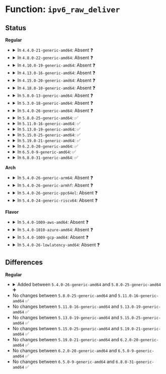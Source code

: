 # Function: <code>ipv6_raw_deliver</code>

## Status
<b>Regular</b>
<ul>
<li>
<details>
<summary>In <code>4.4.0-21-generic-amd64</code>: Absent ❓</summary>

```json
{
  "name": "ipv6_raw_deliver",
  "collision_type": "Unique Static",
  "inline_type": "Full",
  "funcs": [
    {
      "addr": 18446744071587131108,
      "name": "ipv6_raw_deliver",
      "external": false,
      "loc": "net/ipv6/raw.c:158",
      "file": "net/ipv6/raw.c",
      "inline": "not declared, inlined",
      "caller_inline": [
        "net/ipv6/raw.c:raw6_local_deliver"
      ],
      "caller_func": []
    }
  ],
  "symbols": []
}
```
</details>
</li>
<li>
<details>
<summary>In <code>4.8.0-22-generic-amd64</code>: Absent ❓</summary>

```json
{
  "name": "ipv6_raw_deliver",
  "collision_type": "Unique Static",
  "inline_type": "Full",
  "funcs": [
    {
      "addr": 18446744071587582605,
      "name": "ipv6_raw_deliver",
      "external": false,
      "loc": "net/ipv6/raw.c:158",
      "file": "net/ipv6/raw.c",
      "inline": "not declared, inlined",
      "caller_inline": [
        "net/ipv6/raw.c:raw6_local_deliver"
      ],
      "caller_func": []
    }
  ],
  "symbols": []
}
```
</details>
</li>
<li>
<details>
<summary>In <code>4.10.0-19-generic-amd64</code>: Absent ❓</summary>

```json
{
  "name": "ipv6_raw_deliver",
  "collision_type": "Unique Static",
  "inline_type": "Full",
  "funcs": [
    {
      "addr": 18446744071587786749,
      "name": "ipv6_raw_deliver",
      "external": false,
      "loc": "net/ipv6/raw.c:160",
      "file": "net/ipv6/raw.c",
      "inline": "not declared, inlined",
      "caller_inline": [
        "net/ipv6/raw.c:raw6_local_deliver"
      ],
      "caller_func": []
    }
  ],
  "symbols": []
}
```
</details>
</li>
<li>
<details>
<summary>In <code>4.13.0-16-generic-amd64</code>: Absent ❓</summary>

```json
{
  "name": "ipv6_raw_deliver",
  "collision_type": "Unique Static",
  "inline_type": "Full",
  "funcs": [
    {
      "addr": 18446744071587943854,
      "name": "ipv6_raw_deliver",
      "external": false,
      "loc": "net/ipv6/raw.c:160",
      "file": "net/ipv6/raw.c",
      "inline": "not declared, inlined",
      "caller_inline": [
        "net/ipv6/raw.c:raw6_local_deliver"
      ],
      "caller_func": []
    }
  ],
  "symbols": []
}
```
</details>
</li>
<li>
<details>
<summary>In <code>4.15.0-20-generic-amd64</code>: Absent ❓</summary>

```json
{
  "name": "ipv6_raw_deliver",
  "collision_type": "Unique Static",
  "inline_type": "Full",
  "funcs": [
    {
      "addr": 18446744071588479405,
      "name": "ipv6_raw_deliver",
      "external": false,
      "loc": "net/ipv6/raw.c:162",
      "file": "net/ipv6/raw.c",
      "inline": "not declared, inlined",
      "caller_inline": [
        "net/ipv6/raw.c:raw6_local_deliver"
      ],
      "caller_func": []
    }
  ],
  "symbols": []
}
```
</details>
</li>
<li>
<details>
<summary>In <code>4.18.0-10-generic-amd64</code>: Absent ❓</summary>

```json
{
  "name": "ipv6_raw_deliver",
  "collision_type": "Unique Static",
  "inline_type": "Full",
  "funcs": [
    {
      "addr": 18446744071588843090,
      "name": "ipv6_raw_deliver",
      "external": false,
      "loc": "net/ipv6/raw.c:162",
      "file": "net/ipv6/raw.c",
      "inline": "not declared, inlined",
      "caller_inline": [
        "net/ipv6/raw.c:raw6_local_deliver"
      ],
      "caller_func": []
    }
  ],
  "symbols": []
}
```
</details>
</li>
<li>
<details>
<summary>In <code>5.0.0-13-generic-amd64</code>: Absent ❓</summary>

```json
{
  "name": "ipv6_raw_deliver",
  "collision_type": "Unique Static",
  "inline_type": "Full",
  "funcs": [
    {
      "addr": 18446744071589066674,
      "name": "ipv6_raw_deliver",
      "external": false,
      "loc": "net/ipv6/raw.c:161",
      "file": "net/ipv6/raw.c",
      "inline": "not declared, inlined",
      "caller_inline": [
        "net/ipv6/raw.c:raw6_local_deliver"
      ],
      "caller_func": []
    }
  ],
  "symbols": []
}
```
</details>
</li>
<li>
<details>
<summary>In <code>5.3.0-18-generic-amd64</code>: Absent ❓</summary>

```json
{
  "name": "ipv6_raw_deliver",
  "collision_type": "Unique Static",
  "inline_type": "Full",
  "funcs": [
    {
      "addr": 18446744071589520465,
      "name": "ipv6_raw_deliver",
      "external": false,
      "loc": "net/ipv6/raw.c:157",
      "file": "net/ipv6/raw.c",
      "inline": "not declared, inlined",
      "caller_inline": [
        "net/ipv6/raw.c:raw6_local_deliver"
      ],
      "caller_func": []
    }
  ],
  "symbols": []
}
```
</details>
</li>
<li>
<details>
<summary>In <code>5.4.0-26-generic-amd64</code>: Absent ❓</summary>

```json
{
  "name": "ipv6_raw_deliver",
  "collision_type": "Unique Static",
  "inline_type": "Full",
  "funcs": [
    {
      "addr": 18446744071589744577,
      "name": "ipv6_raw_deliver",
      "external": false,
      "loc": "net/ipv6/raw.c:157",
      "file": "net/ipv6/raw.c",
      "inline": "not declared, inlined",
      "caller_inline": [
        "net/ipv6/raw.c:raw6_local_deliver"
      ],
      "caller_func": []
    }
  ],
  "symbols": []
}
```
</details>
</li>
<li>
<details>
<summary>In <code>5.8.0-25-generic-amd64</code>: ✅</summary>

```c
bool ipv6_raw_deliver(struct sk_buff * skb, int nexthdr)
```

```json
{
  "name": "ipv6_raw_deliver",
  "collision_type": "Unique Static",
  "inline_type": "No",
  "funcs": [
    {
      "addr": 18446744071590762656,
      "name": "ipv6_raw_deliver",
      "external": false,
      "loc": "net/ipv6/raw.c:157",
      "file": "net/ipv6/raw.c",
      "inline": "seen, unknown",
      "caller_inline": [],
      "caller_func": [
        "net/ipv6/raw.c:raw6_local_deliver"
      ]
    }
  ],
  "symbols": [
    {
      "addr": 18446744071590762656,
      "name": "ipv6_raw_deliver",
      "section": ".text",
      "bind": "STB_LOCAL",
      "size": 719
    }
  ]
}
```
</details>
</li>
<li>
<details>
<summary>In <code>5.11.0-16-generic-amd64</code>: ✅</summary>

```c
bool ipv6_raw_deliver(struct sk_buff * skb, int nexthdr)
```

```json
{
  "name": "ipv6_raw_deliver",
  "collision_type": "Unique Static",
  "inline_type": "No",
  "funcs": [
    {
      "addr": 18446744071590822032,
      "name": "ipv6_raw_deliver",
      "external": false,
      "loc": "net/ipv6/raw.c:157",
      "file": "net/ipv6/raw.c",
      "inline": "seen, unknown",
      "caller_inline": [],
      "caller_func": [
        "net/ipv6/raw.c:raw6_local_deliver"
      ]
    }
  ],
  "symbols": [
    {
      "addr": 18446744071590822032,
      "name": "ipv6_raw_deliver",
      "section": ".text",
      "bind": "STB_LOCAL",
      "size": 687
    }
  ]
}
```
</details>
</li>
<li>
<details>
<summary>In <code>5.13.0-19-generic-amd64</code>: ✅</summary>

```c
bool ipv6_raw_deliver(struct sk_buff * skb, int nexthdr)
```

```json
{
  "name": "ipv6_raw_deliver",
  "collision_type": "Unique Static",
  "inline_type": "No",
  "funcs": [
    {
      "addr": 18446744071590749104,
      "name": "ipv6_raw_deliver",
      "external": false,
      "loc": "net/ipv6/raw.c:157",
      "file": "net/ipv6/raw.c",
      "inline": "seen, unknown",
      "caller_inline": [],
      "caller_func": [
        "net/ipv6/raw.c:raw6_local_deliver"
      ]
    }
  ],
  "symbols": [
    {
      "addr": 18446744071590749104,
      "name": "ipv6_raw_deliver",
      "section": ".text",
      "bind": "STB_LOCAL",
      "size": 727
    }
  ]
}
```
</details>
</li>
<li>
<details>
<summary>In <code>5.15.0-25-generic-amd64</code>: ✅</summary>

```c
bool ipv6_raw_deliver(struct sk_buff * skb, int nexthdr)
```

```json
{
  "name": "ipv6_raw_deliver",
  "collision_type": "Unique Static",
  "inline_type": "No",
  "funcs": [
    {
      "addr": 18446744071591565872,
      "name": "ipv6_raw_deliver",
      "external": false,
      "loc": "net/ipv6/raw.c:157",
      "file": "net/ipv6/raw.c",
      "inline": "seen, unknown",
      "caller_inline": [],
      "caller_func": [
        "net/ipv6/raw.c:raw6_local_deliver"
      ]
    }
  ],
  "symbols": [
    {
      "addr": 18446744071591565872,
      "name": "ipv6_raw_deliver",
      "section": ".text",
      "bind": "STB_LOCAL",
      "size": 727
    }
  ]
}
```
</details>
</li>
<li>
<details>
<summary>In <code>5.19.0-21-generic-amd64</code>: ✅</summary>

```c
bool ipv6_raw_deliver(struct sk_buff * skb, int nexthdr)
```

```json
{
  "name": "ipv6_raw_deliver",
  "collision_type": "Unique Static",
  "inline_type": "No",
  "funcs": [
    {
      "addr": 18446744071593257184,
      "name": "ipv6_raw_deliver",
      "external": false,
      "loc": "net/ipv6/raw.c:141",
      "file": "net/ipv6/raw.c",
      "inline": "seen, unknown",
      "caller_inline": [],
      "caller_func": [
        "net/ipv6/raw.c:raw6_local_deliver"
      ]
    }
  ],
  "symbols": [
    {
      "addr": 18446744071593257184,
      "name": "ipv6_raw_deliver",
      "section": ".text",
      "bind": "STB_LOCAL",
      "size": 633
    }
  ]
}
```
</details>
</li>
<li>
<details>
<summary>In <code>6.2.0-20-generic-amd64</code>: ✅</summary>

```c
bool ipv6_raw_deliver(struct sk_buff * skb, int nexthdr)
```

```json
{
  "name": "ipv6_raw_deliver",
  "collision_type": "Unique Static",
  "inline_type": "No",
  "funcs": [
    {
      "addr": 18446744071595158992,
      "name": "ipv6_raw_deliver",
      "external": false,
      "loc": "net/ipv6/raw.c:141",
      "file": "net/ipv6/raw.c",
      "inline": "seen, unknown",
      "caller_inline": [],
      "caller_func": [
        "net/ipv6/raw.c:raw6_local_deliver"
      ]
    }
  ],
  "symbols": [
    {
      "addr": 18446744071595158992,
      "name": "ipv6_raw_deliver",
      "section": ".text",
      "bind": "STB_LOCAL",
      "size": 633
    }
  ]
}
```
</details>
</li>
<li>
<details>
<summary>In <code>6.5.0-9-generic-amd64</code>: ✅</summary>

```c
bool ipv6_raw_deliver(struct sk_buff * skb, int nexthdr)
```

```json
{
  "name": "ipv6_raw_deliver",
  "collision_type": "Unique Static",
  "inline_type": "No",
  "funcs": [
    {
      "addr": 18446744071595554320,
      "name": "ipv6_raw_deliver",
      "external": false,
      "loc": "net/ipv6/raw.c:141",
      "file": "net/ipv6/raw.c",
      "inline": "seen, unknown",
      "caller_inline": [],
      "caller_func": [
        "net/ipv6/raw.c:raw6_local_deliver"
      ]
    }
  ],
  "symbols": [
    {
      "addr": 18446744071595554320,
      "name": "ipv6_raw_deliver",
      "section": ".text",
      "bind": "STB_LOCAL",
      "size": 575
    }
  ]
}
```
</details>
</li>
<li>
<details>
<summary>In <code>6.8.0-31-generic-amd64</code>: ✅</summary>

```c
bool ipv6_raw_deliver(struct sk_buff * skb, int nexthdr)
```

```json
{
  "name": "ipv6_raw_deliver",
  "collision_type": "Unique Static",
  "inline_type": "No",
  "funcs": [
    {
      "addr": 18446744071596397024,
      "name": "ipv6_raw_deliver",
      "external": false,
      "loc": "net/ipv6/raw.c:141",
      "file": "net/ipv6/raw.c",
      "inline": "seen, unknown",
      "caller_inline": [],
      "caller_func": [
        "net/ipv6/raw.c:raw6_local_deliver"
      ]
    }
  ],
  "symbols": [
    {
      "addr": 18446744071596397024,
      "name": "ipv6_raw_deliver",
      "section": ".text",
      "bind": "STB_LOCAL",
      "size": 575
    }
  ]
}
```
</details>
</li>
</ul>
<b>Arch</b>
<ul>
<li>
<details>
<summary>In <code>5.4.0-26-generic-arm64</code>: Absent ❓</summary>

```json
{
  "name": "ipv6_raw_deliver",
  "collision_type": "Unique Static",
  "inline_type": "Full",
  "funcs": [
    {
      "addr": 18446603336503438920,
      "name": "ipv6_raw_deliver",
      "external": false,
      "loc": "net/ipv6/raw.c:157",
      "file": "net/ipv6/raw.c",
      "inline": "not declared, inlined",
      "caller_inline": [
        "net/ipv6/raw.c:raw6_local_deliver"
      ],
      "caller_func": []
    }
  ],
  "symbols": []
}
```
</details>
</li>
<li>
<details>
<summary>In <code>5.4.0-26-generic-armhf</code>: Absent ❓</summary>

```json
{
  "name": "ipv6_raw_deliver",
  "collision_type": "Unique Static",
  "inline_type": "Full",
  "funcs": [
    {
      "addr": 3236097512,
      "name": "ipv6_raw_deliver",
      "external": false,
      "loc": "net/ipv6/raw.c:157",
      "file": "net/ipv6/raw.c",
      "inline": "not declared, inlined",
      "caller_inline": [
        "net/ipv6/raw.c:raw6_local_deliver"
      ],
      "caller_func": []
    }
  ],
  "symbols": []
}
```
</details>
</li>
<li>
<details>
<summary>In <code>5.4.0-26-generic-ppc64el</code>: Absent ❓</summary>

```json
{
  "name": "ipv6_raw_deliver",
  "collision_type": "Unique Static",
  "inline_type": "Full",
  "funcs": [
    {
      "addr": 13835058055297221004,
      "name": "ipv6_raw_deliver",
      "external": false,
      "loc": "net/ipv6/raw.c:157",
      "file": "net/ipv6/raw.c",
      "inline": "not declared, inlined",
      "caller_inline": [
        "net/ipv6/raw.c:raw6_local_deliver"
      ],
      "caller_func": []
    }
  ],
  "symbols": []
}
```
</details>
</li>
<li>
<details>
<summary>In <code>5.4.0-24-generic-riscv64</code>: Absent ❓</summary>

```json
{
  "name": "ipv6_raw_deliver",
  "collision_type": "Unique Static",
  "inline_type": "Full",
  "funcs": [
    {
      "addr": 18446743936279426130,
      "name": "ipv6_raw_deliver",
      "external": false,
      "loc": "net/ipv6/raw.c:157",
      "file": "net/ipv6/raw.c",
      "inline": "not declared, inlined",
      "caller_inline": [
        "net/ipv6/raw.c:raw6_local_deliver"
      ],
      "caller_func": []
    }
  ],
  "symbols": []
}
```
</details>
</li>
</ul>
<b>Flavor</b>
<ul>
<li>
<details>
<summary>In <code>5.4.0-1009-aws-amd64</code>: Absent ❓</summary>

```json
{
  "name": "ipv6_raw_deliver",
  "collision_type": "Unique Static",
  "inline_type": "Full",
  "funcs": [
    {
      "addr": 18446744071589348945,
      "name": "ipv6_raw_deliver",
      "external": false,
      "loc": "net/ipv6/raw.c:157",
      "file": "net/ipv6/raw.c",
      "inline": "not declared, inlined",
      "caller_inline": [
        "net/ipv6/raw.c:raw6_local_deliver"
      ],
      "caller_func": []
    }
  ],
  "symbols": []
}
```
</details>
</li>
<li>
<details>
<summary>In <code>5.4.0-1010-azure-amd64</code>: Absent ❓</summary>

```json
{
  "name": "ipv6_raw_deliver",
  "collision_type": "Unique Static",
  "inline_type": "Full",
  "funcs": [
    {
      "addr": 18446744071589073937,
      "name": "ipv6_raw_deliver",
      "external": false,
      "loc": "net/ipv6/raw.c:157",
      "file": "net/ipv6/raw.c",
      "inline": "not declared, inlined",
      "caller_inline": [
        "net/ipv6/raw.c:raw6_local_deliver"
      ],
      "caller_func": []
    }
  ],
  "symbols": []
}
```
</details>
</li>
<li>
<details>
<summary>In <code>5.4.0-1009-gcp-amd64</code>: Absent ❓</summary>

```json
{
  "name": "ipv6_raw_deliver",
  "collision_type": "Unique Static",
  "inline_type": "Full",
  "funcs": [
    {
      "addr": 18446744071589785809,
      "name": "ipv6_raw_deliver",
      "external": false,
      "loc": "net/ipv6/raw.c:157",
      "file": "net/ipv6/raw.c",
      "inline": "not declared, inlined",
      "caller_inline": [
        "net/ipv6/raw.c:raw6_local_deliver"
      ],
      "caller_func": []
    }
  ],
  "symbols": []
}
```
</details>
</li>
<li>
<details>
<summary>In <code>5.4.0-26-lowlatency-amd64</code>: Absent ❓</summary>

```json
{
  "name": "ipv6_raw_deliver",
  "collision_type": "Unique Static",
  "inline_type": "Full",
  "funcs": [
    {
      "addr": 18446744071589836545,
      "name": "ipv6_raw_deliver",
      "external": false,
      "loc": "net/ipv6/raw.c:157",
      "file": "net/ipv6/raw.c",
      "inline": "not declared, inlined",
      "caller_inline": [
        "net/ipv6/raw.c:raw6_local_deliver"
      ],
      "caller_func": []
    }
  ],
  "symbols": []
}
```
</details>
</li>
</ul>

## Differences
<b>Regular</b>
<ul>
<li>
<details>
<summary>Added between <code>5.4.0-26-generic-amd64</code> and <code>5.8.0-25-generic-amd64</code> ➕</summary>

```c
bool ipv6_raw_deliver(struct sk_buff * skb, int nexthdr)
```
</details>
</li>
<li>
No changes between <code>5.8.0-25-generic-amd64</code> and <code>5.11.0-16-generic-amd64</code> ✅
</li>
<li>
No changes between <code>5.11.0-16-generic-amd64</code> and <code>5.13.0-19-generic-amd64</code> ✅
</li>
<li>
No changes between <code>5.13.0-19-generic-amd64</code> and <code>5.15.0-25-generic-amd64</code> ✅
</li>
<li>
No changes between <code>5.15.0-25-generic-amd64</code> and <code>5.19.0-21-generic-amd64</code> ✅
</li>
<li>
No changes between <code>5.19.0-21-generic-amd64</code> and <code>6.2.0-20-generic-amd64</code> ✅
</li>
<li>
No changes between <code>6.2.0-20-generic-amd64</code> and <code>6.5.0-9-generic-amd64</code> ✅
</li>
<li>
No changes between <code>6.5.0-9-generic-amd64</code> and <code>6.8.0-31-generic-amd64</code> ✅
</li>
</ul>
